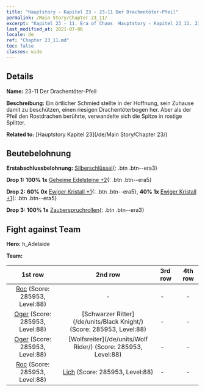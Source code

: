 ```yaml
---
title: "Hauptstory - Kapitel 23 - 23-11 Der Drachentöter-Pfeil"
permalink: /Main Story/Chapter 23_11/
excerpt: "Kapitel 23 - 11. Era of Chaos  Hauptstory - Kapitel 23_11. 23-11 Der Drachentöter-Pfeil"
last_modified_at: 2021-07-06
locale: de
ref: "Chapter 23_11.md"
toc: false
classes: wide
---
```


## Details

 **Name:** 23-11 Der Drachentöter-Pfeil

 **Beschreibung:** Ein örtlicher Schmied stellte in der Hoffnung, sein Zuhause damit zu beschützen, einen riesigen Drachentöterbogen her. Aber als der Pfeil den Rostdrachen berührte, verwandelte sich die Spitze in rostige Splitter.

 **Related to:** [Hauptstory Kapitel 23](/de/Main Story/Chapter 23/)

## Beutebelohnung

 **Erstabschlussbelohnung:** [Silberschlüssel](/ItemsDE/con_693/){: .btn .btn--era3}

 **Drop 1:** **100% 1x** [Geheime Edelsteine +2](/ItemsDE/mat_79/){: .btn .btn--era5}

 **Drop 2:** **60% 0x** [Ewiger Kristall +1](/ItemsDE/mat_73/){: .btn .btn--era5}, **40% 1x** [Ewiger Kristall +1](/ItemsDE/mat_73/){: .btn .btn--era5}

 **Drop 3:** **100% 1x** [Zauberspruchrollen](/ItemsDE/con_694/){: .btn .btn--era3}


## Fight against Team
 **Hero:** h_Adelaide

 **Team:**


  | 1st row | 2nd row | 3rd row | 4th row |
  |:----:|:----:|:----|:----:|
  | [Roc](/de/units/Roc/) (Score: 285953, Level:88)  | - | - | - |
  | [Oger](/de/units/Ogre/) (Score: 285953, Level:88)  | [Schwarzer Ritter](/de/units/Black Knight/) (Score: 285953, Level:88)  | - | - |
  | [Oger](/de/units/Ogre/) (Score: 285953, Level:88)  | [Wolfsreiter](/de/units/Wolf Rider/) (Score: 285953, Level:88)  | - | - |
  | [Roc](/de/units/Roc/) (Score: 285953, Level:88)  | [Lich](/de/units/Lich/) (Score: 285953, Level:88)  | - | - |


